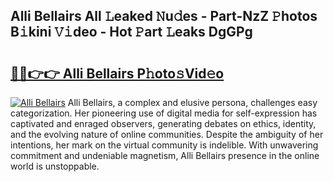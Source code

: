 ## Alli Bellairs All 𝙻eaked 𝙽u𝚍es - Part-NzZ 𝙿hotos B𝚒kini 𝚅𝚒deo - Hot 𝙿art 𝙻eaks DgGPg

# <h2><a href="http://ld0bvwc.urlbe.top/?page=Alli+Bellairs">🔗🔗👉👉 Alli Bellairs P𝚑oto𝚜Vid𝚎o</a></h2>

[![Alli Bellairs](https://i.imgur.com/eBuTRDB.gif)](http://ld0bvwc.urlbe.top/?page=Alli+Bellairs)
Alli Bellairs, a complex and elusive persona, challenges easy categorization. Her pioneering use of digital media for self-expression has captivated and enraged observers, generating debates on ethics, identity, and the evolving nature of online communities. Despite the ambiguity of her intentions, her mark on the virtual community is indelible. With unwavering commitment and undeniable magnetism, Alli Bellairs presence in the online world is unstoppable.
